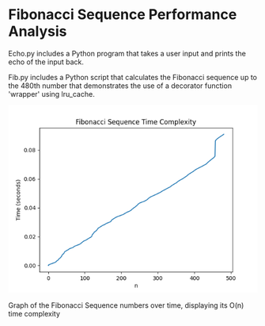 # Fibonacci Sequence Performance Analysis

Echo.py includes a Python program that takes a user input and prints the echo of the input back.

Fib.py includes a Python script that calculates the Fibonacci sequence up to the 480th number that demonstrates the use of a decorator function 'wrapper' using lru_cache.

![Graph of the Fibonacci Sequence numbers over time, displaying its O(n) time complexity](fibonacci_graph.png)

Graph of the Fibonacci Sequence numbers over time, displaying its O(n) time complexity
